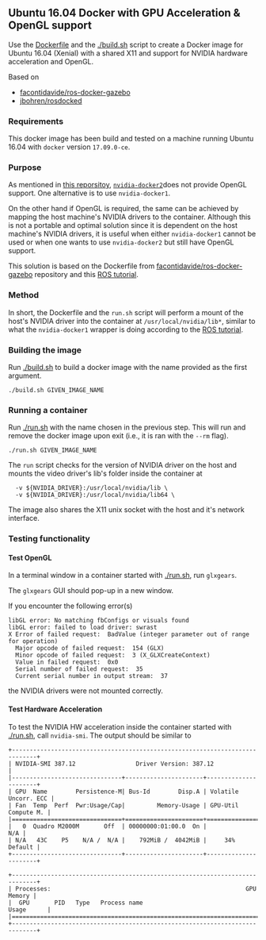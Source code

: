 ## Ubuntu 16.04 Docker with GPU Acceleration & OpenGL support

Use the [Dockerfile](./Dockerfile) and the [./build.sh](./build.sh) script to create a Docker image for Ubuntu 16.04 (Xenial) with a shared X11 and support for NVIDIA hardware acceleration and OpenGL. 

Based on
* [facontidavide/ros-docker-gazebo](https://github.com/facontidavide/ros-docker-gazebo)
* [jbohren/rosdocked](https://github.com/jbohren/rosdocked)

### Requirements

This docker image has been build and tested on a machine running Ubuntu 16.04 with `docker` version `17.09.0-ce`.

### Purpose

As mentioned in [this reporsitoy](https://github.com/gandrein/docker_ros_kinetic_cuda9), [`nvidia-docker2`](https://github.com/NVIDIA/nvidia-docker/wiki/Installation-(version-2.0))does not provide OpenGL support. One alternative is to use `nvidia-docker1`. 

On the other hand if OpenGL is required, the same can be achieved by mapping the host machine's NVIDIA drivers to the container. Although this is not a portable and optimal solution since it is dependent on the host machine's NVIDIA drivers, it is useful when either `nvidia-docker1` cannot be used or when one wants to use `nvidia-docker2` but still have OpenGL support.

This solution is based on the Dockerfile from [facontidavide/ros-docker-gazebo](https://github.com/facontidavide/ros-docker-gazebo) repository and this [ROS tutorial](http://wiki.ros.org/docker/Tutorials/Hardware%20Acceleration).

### Method

In short, the Dockerfile and the `run.sh` script will perform a mount of the host's NVIDIA driver into the container at `/usr/local/nvidia/lib*`, similar to what the `nvidia-docker1` wrapper is doing according to the [ROS tutorial](http://wiki.ros.org/docker/Tutorials/Hardware%20Acceleration).

### Building the image

Run [./build.sh](./build.sh) to build a docker image with the name provided as the first argument.

```
./build.sh GIVEN_IMAGE_NAME
```

### Running a container

Run [./run.sh](./run.sh) with the name chosen in the previous step. This will run and remove the docker image upon exit (i.e., it is ran with the `--rm` flag).

```
./run.sh GIVEN_IMAGE_NAME
```

The `run` script checks for the version of NVIDIA driver on the host and mounts the video driver's lib's folder inside the container at
```
  -v ${NVIDIA_DRIVER}:/usr/local/nvidia/lib \
  -v ${NVIDIA_DRIVER}:/usr/local/nvidia/lib64 \
```

The image also shares the X11 unix socket with the host and it's network interface.

### Testing functionality

#### Test OpenGL

In a terminal window in a container started with [./run.sh](./run.sh), run `glxgears`. 

The `glxgears` GUI should pop-up in a new window. 

If you encounter the following error(s)
```
libGL error: No matching fbConfigs or visuals found
libGL error: failed to load driver: swrast
X Error of failed request:  BadValue (integer parameter out of range for operation)
  Major opcode of failed request:  154 (GLX)
  Minor opcode of failed request:  3 (X_GLXCreateContext)
  Value in failed request:  0x0
  Serial number of failed request:  35
  Current serial number in output stream:  37
```
the NVIDIA drivers were not mounted correctly.

#### Test Hardware Acceleration

To test the NVIDIA HW acceleration inside the container started with [./run.sh](./run.sh), call `nvidia-smi`. The output should be similar to
```
+-----------------------------------------------------------------------------+
| NVIDIA-SMI 387.12                 Driver Version: 387.12                    |
|-------------------------------+----------------------+----------------------+
| GPU  Name        Persistence-M| Bus-Id        Disp.A | Volatile Uncorr. ECC |
| Fan  Temp  Perf  Pwr:Usage/Cap|         Memory-Usage | GPU-Util  Compute M. |
|===============================+======================+======================|
|   0  Quadro M2000M       Off  | 00000000:01:00.0  On |                  N/A |
| N/A   43C    P5    N/A /  N/A |    792MiB /  4042MiB |     34%      Default |
+-------------------------------+----------------------+----------------------+
                                                                               
+-----------------------------------------------------------------------------+
| Processes:                                                       GPU Memory |
|  GPU       PID   Type   Process name                             Usage      |
|=============================================================================|
+-----------------------------------------------------------------------------+
```